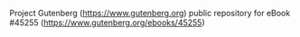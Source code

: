 Project Gutenberg (https://www.gutenberg.org) public repository for eBook #45255 (https://www.gutenberg.org/ebooks/45255)
